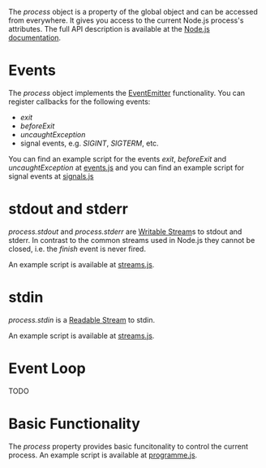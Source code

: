 The _process_ object is a property of the global object and can be accessed from everywhere. It gives you access to the current Node.js process's attributes. The full API description is available at the [Node.js documentation](https://nodejs.org/api/process.html).

# Events
The _process_ object implements the [EventEmitter](../060_events/README.md) functionality. You can register callbacks for the following events:
* _exit_
* _beforeExit_
* _uncaughtException_
* signal events, e.g. _SIGINT_, _SIGTERM_, etc.

You can find an example script for the events _exit_, _beforeExit_ and _uncaughtException_ at [events.js](events.js) and you can find an example script for signal events at [signals.js](signals.js)

# stdout and stderr
_process.stdout_ and _process.stderr_ are [Writable Stream](../110_streams/README.md#writable-streams)s to stdout and stderr. In contrast to the common streams used in Node.js they cannot be closed, i.e. the _finish_ event is never fired.

An example script is available at [streams.js](streams.js).

# stdin
_process.stdin_ is a  [Readable Stream](../110_streams/README.md#readable-streams) to stdin.

An example script is available at [streams.js](streams.js).

# Event Loop
TODO

# Basic Functionality
The _process_ property provides basic funcitonality to control the current process.
An example script is available at [programme.js](programme.js).
